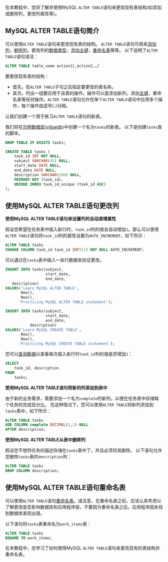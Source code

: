 在本教程中，您将了解并使用MySQL `ALTER TABLE`语句来更改现有表结构(如添加或删除列，更改列属性等)。

## MySQL ALTER TABLE语句简介

可以使用`ALTER TABLE`语句来更改现有表的结构。 `ALTER TABLE`语句可用来[添加列](http://www.yiibai.com/mysql/add-column.html)，[删除列](http://www.yiibai.com/mysql/drop-column.html)，更改列的[数据类型](http://www.yiibai.com/mysql/data-types.html)，[添加主键](http://www.yiibai.com/mysql/primary-key.html)，[重命名表](http://www.yiibai.com/mysql/rename-table.html)等等。 以下说明了`ALTER TABLE`语句语法：

```sql
ALTER TABLE table_name action1[,action2,…]
```

要更改现有表的结构：

- 首先，在`ALTER TABLE`子句之后指定要更改的表名称。
- 其次，列出一组要应用于该表的操作。操作可以是添加新列，添加[主键](http://www.yiibai.com/mysql/primary-key.html)，重命名表等任何操作。`ALTER TABLE`语句允许在单个`ALTER TABLE`语句中应用多个操作，每个操作由逗号(`，`)分隔。

让我们创建一个用于练习`ALTER TABLE`语句的新表。

我们将在[示例数据库(yiibaidb)](http://www.yiibai.com/mysql/sample-database.html)中创建一个名为`tasks`的新表。 以下是创建`tasks`表的脚本。

```sql
DROP TABLE IF EXISTS tasks;

CREATE TABLE tasks (
    task_id INT NOT NULL,
    subject VARCHAR(45) NULL,
    start_date DATE NULL,
    end_date DATE NULL,
    description VARCHAR(200) NULL,
    PRIMARY KEY (task_id),
    UNIQUE INDEX task_id_unique (task_id ASC)
);
```

## 使用MySQL ALTER TABLE语句更改列

**使用MySQL ALTER TABLE语句来设置列的自动递增属性**

假设您希望在任务表中插入新行时，`task_id`列的值会自动增加`1`。那么可以使用`ALTER TABLE`语句将`task_id`列的属性设置为`AUTO_INCREMENT`，如下所示：

```sql
ALTER TABLE tasks
CHANGE COLUMN task_id task_id INT(11) NOT NULL AUTO_INCREMENT;
```

可以通过在`tasks`表中插入一些行数据来验证更改。

```sql
INSERT INTO tasks(subject,
                  start_date,
                  end_date,
   description)
VALUES('Learn MySQL ALTER TABLE',
       Now(),
       Now(),
      'Practicing MySQL ALTER TABLE statement');

INSERT INTO tasks(subject,
                  start_date,
                  end_date,
           description)
VALUES('Learn MySQL CREATE TABLE',
       Now(),
       Now(),
      'Practicing MySQL CREATE TABLE statement');
```

您可以[查询数据](http://www.yiibai.com/mysql/select-statement-query-data.html)以查看每次插入新行时`task_id`列的值是否增加`1`：

```sql
SELECT 
    task_id, description
FROM
    tasks;
```

**使用MySQL ALTER TABLE语句将新的列添加到表中**

由于新的业务需求，需要添加一个名为`complete`的新列，以便在任务表中存储每个任务的完成百分比。 在这种情况下，您可以使用`ALTER TABLE`将新列添加到`tasks`表中，如下所示：

```sql
ALTER TABLE tasks 
ADD COLUMN complete DECIMAL(2,1) NULL
AFTER description;
```

**使用MySQL ALTER TABLE从表中删除列**

假设您不想将任务的描述存储在`tasks`表中了，并且必须将其删除。 以下语句允许您删除`tasks`表的`description`列：

```sql
ALTER TABLE tasks
DROP COLUMN description;
```

## 使用MySQL ALTER TABLE语句重命名表

可以使用`ALTER TABLE`语句[重命名表](http://www.yiibai.com/mysql/rename-table.html)。请注意，在重命名表之前，应该认真考虑以了解更改是否影响数据库和应用程序层，不要因为重命名表之后，应用程序因未找到数据库表而出错。

以下语句将`tasks`表重命名为`work_items`表：

```sql
ALTER TABLE tasks
RENAME TO work_items;
```

在本教程中，您学习了如何使用MySQL `ALTER TABLE`语句来更改现有的表结构并重命名表。